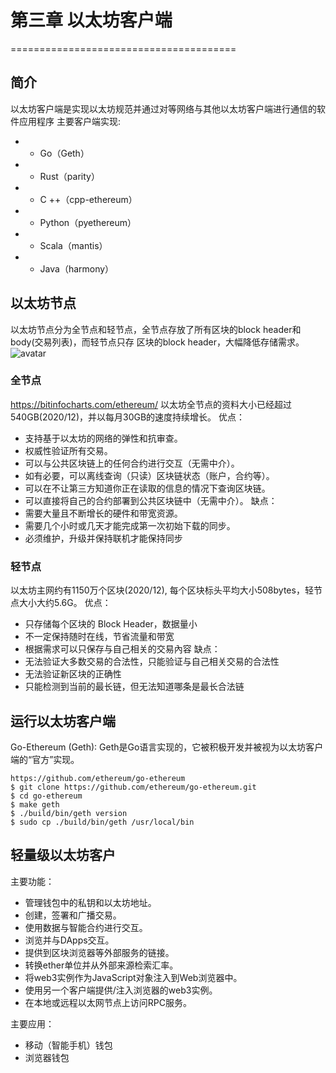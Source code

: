 # 第三章 以太坊客户端 
=======================================
## 简介
以太坊客户端是实现以太坊规范并通过对等网络与其他以太坊客户端进行通信的软件应用程序
主要客户端实现:
* - Go（Geth）
* - Rust（parity）
* - C ++（cpp-ethereum）
* - Python（pyethereum）
* - Scala（mantis）
* - Java（harmony）

## 以太坊节点
以太坊节点分为全节点和轻节点，全节点存放了所有区块的block header和 body(交易列表)，而轻节点只存
区块的block header，大幅降低存储需求。
![avatar](http://jizhid.com/wp-content/uploads/2020/07/159463874195125.jpg)
### 全节点
https://bitinfocharts.com/ethereum/
以太坊全节点的资料大小已经超过540GB(2020/12)，并以每月30GB的速度持续增长。
优点：
* 支持基于以太坊的网络的弹性和抗审查。
* 权威性验证所有交易。
* 可以与公共区块链上的任何合约进行交互（无需中介）。
* 如有必要，可以离线查询（只读）区块链状态（账户，合约等）。
* 可以在不让第三方知道你正在读取的信息的情况下查询区块链。
* 可以直接将自己的合约部署到公共区块链中（无需中介）。
缺点：
* 需要大量且不断增长的硬件和带宽资源。
* 需要几个小时或几天才能完成第一次初始下载的同步。
* 必须维护，升级并保持联机才能保持同步

### 轻节点
以太坊主网约有1150万个区块(2020/12), 每个区块标头平均大小508bytes，轻节点大小大约5.6G。
优点：
* 只存储每个区块的 Block Header，数据量小
* 不一定保持随时在线，节省流量和带宽
* 根据需求可以只保存与自己相关的交易內容
缺点：
* 无法验证大多数交易的合法性，只能验证与自己相关交易的合法性
* 无法验证新区块的正确性
* 只能检测到当前的最长链，但无法知道哪条是最长合法链

## 运行以太坊客户端
Go-Ethereum (Geth): Geth是Go语言实现的，它被积极开发并被视为以太坊客户端的“官方”实现。
```shell script
https://github.com/ethereum/go-ethereum
$ git clone https://github.com/ethereum/go-ethereum.git
$ cd go-ethereum
$ make geth
$ ./build/bin/geth version
$ sudo cp ./build/bin/geth /usr/local/bin
 ```

## 轻量级以太坊客户
主要功能：
* 管理钱包中的私钥和以太坊地址。
* 创建，签署和广播交易。
* 使用数据与智能合约进行交互。
* 浏览并与DApps交互。
* 提供到区块浏览器等外部服务的链接。
* 转换ether单位并从外部来源检索汇率。
* 将web3实例作为JavaScript对象注入到Web浏览器中。
* 使用另一个客户端提供/注入浏览器的web3实例。
* 在本地或远程以太网节点上访问RPC服务。

主要应用：
* 移动（智能手机）钱包
* 浏览器钱包


